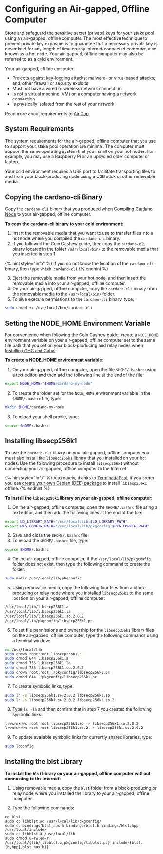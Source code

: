 # Configuring an Air-gapped, Offline Computer

Store and safeguard the sensitive secret (private) keys for your stake pool using an air-gapped, offline computer. The most effective technique to prevent private key exposure is to guarantee that a necessary private key is never held for any length of time on any Internet-connected computer, also known as a hot node. Your air-gapped, offline computer may also be referred to as a cold environment.

Your air-gapped, offline computer:

* Protects against key-logging attacks; malware- or virus-based attacks; and, other firewall or security exploits
* Must not have a wired or wireless network connection
* Is not a virtual machine (VM) on a computer having a network connection
* Is physically isolated from the rest of your network

Read more about requirements to [Air Gap](https://en.wikipedia.org/wiki/Air\_gap\_\(networking\)).

## System Requirements

The system requirements for the air-gapped, offline computer that you use to support your stake pool operation are minimal. The computer must support the same operating system that you install on your hot nodes. For example, you may use a Raspberry Pi or an upcycled older computer or laptop.

Your cold environment requires a USB port to facilitate transporting files to and from your block-producing node using a USB stick or other removable media.

## Copying the cardano-cli Binary

Copy the `cardano-cli` binary that you produced when [Compiling Cardano Node](../part-i-installation/compiling-cardano-node.md) to your air-gapped, offline computer.

**To copy the cardano-cli binary to your cold environment:**

1. Insert the removable media that you want to use to transfer files into a hot node where you compiled the `cardano-cli` binary.
2. If you followed the Coin Cashew guide, then copy the `cardano-cli` binary located in the folder `/usr/local/bin/` to the removable media that you inserted in step 1

{% hint style="info" %}
If you do not know the location of the `cardano-cli` binary, then type `which cardano-cli`
{% endhint %}

3. Eject the removable media from your hot node, and then insert the removable media into your air-gapped, offline computer.
4. On your air-gapped, offline computer, copy the `cardano-cli` binary from the removable media to the `/usr/local/bin/` folder.
5. To give execute permissions to the `cardano-cli` binary, type:

```bash
sudo chmod +x /usr/local/bin/cardano-cli
```

## Setting the NODE\_HOME Environment Variable

For convenience when following the Coin Cashew guide, create a `NODE_HOME` environment variable on your air-gapped, offline computer set to the same file path that you set on your block-producing and relay nodes when [Installing GHC and Cabal](../part-i-installation/installing-ghc-and-cabal.md).

**To create a NODE\_HOME environment variable:**

1. On your air-gapped, offline computer, open the file `$HOME/.bashrc` using a text editor, and then add the following line at the end of the file:

```bash
export NODE_HOME="$HOME/cardano-my-node"
```

2. To create the folder set for the `NODE_HOME` environment variable in the `$HOME/.bashrc` file, type:

```bash
mkdir $HOME/cardano-my-node
```

3. To reload your shell profile, type:

```bash
source $HOME/.bashrc
```

## Installing libsecp256k1 <a href="#libsecp" id="libsecp"></a>

To use the `cardano-cli` binary on your air-gapped, offline computer you must also install the `libsecp256k1` library that you installed on your hot nodes. Use the following procedure to install `libsecp256k1` without connecting your air-gapped, offline computer to the Internet.

{% hint style="info" %}
Alternately, thanks to [TerminadaPool](https://terminada.io/), if you prefer you can [create your own Debian (DEB) package](https://github.com/TerminadaPool/libsecp256k1-iog-debian) to install `libsecp256k1` offline.
{% endhint %}

**To install the `libsecp256k1` library on your air-gapped, offline computer:**

1. On the air-gapped, offline computer, open the `$HOME/.bashrc` file using a text editor, and then add the following lines at the end of the file:

```bash
export LD_LIBRARY_PATH="/usr/local/lib:$LD_LIBRARY_PATH"
export PKG_CONFIG_PATH="/usr/local/lib/pkgconfig:$PKG_CONFIG_PATH"
```

2. Save and close the `$HOME/.bashrc` file.
3. To reload the `$HOME/.bashrc` file, type:

```bash
source $HOME/.bashrc
```

4. On the air-gapped, offline computer, if the `/usr/local/lib/pkgconfig` folder does not exist, then type the following command to create the folder:

```bash
sudo mkdir /usr/local/lib/pkgconfig
```

5. Using removable media, copy the following four files from a block-producing or relay node where you installed `libsecp256k1` to the same location on your air-gapped, offline computer:

```bash
/usr/local/lib/libsecp256k1.a
/usr/local/lib/libsecp256k1.la
/usr/local/lib/libsecp256k1.so.2.0.2
/usr/local/lib/pkgconfig/libsecp256k1.pc
```

6. To set file permissions and ownership for the `libsecp256k1` library files on the air-gapped, offline computer, type the following commands using a terminal window:

```bash
cd /usr/local/lib
sudo chown root:root libsecp256k1.*
sudo chmod 644 libsecp256k1.a
sudo chmod 755 libsecp256k1.la
sudo chmod 755 libsecp256k1.so.2.0.2
sudo chown root:root ./pkgconfig/libsecp256k1.pc
sudo chmod 644 ./pkgconfig/libsecp256k1.pc
```

7. To create symbolic links, type:

```bash
sudo ln -s libsecp256k1.so.2.0.2 libsecp256k1.so
sudo ln -s libsecp256k1.so.2.0.2 libsecp256k1.so.2
```

8. Type `ls -la` and then confirm that in step 7 you created the following symbolic links:

```bash
lrwxrwxrwx root root libsecp256k1.so -> libsecp256k1.so.2.0.2
lrwxrwxrwx root root libsecp256k1.so.2 -> libsecp256k1.so.2.0.2
```

9. To update available symbolic links for currently shared libraries, type:

```bash
sudo ldconfig
```
## Installing the blst Library <a href="#blst" id="blst"></a>

**To install the `blst` library on your air-gapped, offline computer without connecting to the Internet:**

1. Using removable media, copy the `blst` folder from a block-producing or relay node where you installed the library to your air-gapped, offline computer.

2. Type the following commands:

```
cd blst
sudo cp libblst.pc /usr/local/lib/pkgconfig/
sudo cp bindings/blst_aux.h bindings/blst.h bindings/blst.hpp /usr/local/include/
sudo cp libblst.a /usr/local/lib
sudo chmod u=rw,go=r /usr/local/{lib/{libblst.a,pkgconfig/libblst.pc},include/{blst.{h,hpp},blst_aux.h}}
```
<!-- Source: https://github.com/input-output-hk/cardano-node-wiki/blob/main/docs/getting-started/install.md-->


